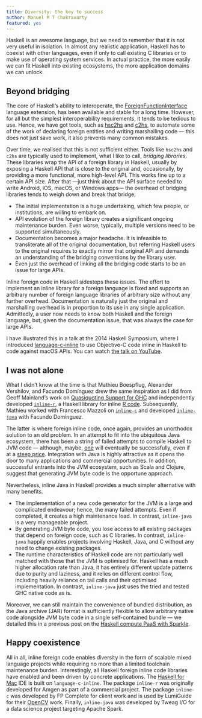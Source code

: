 ```yaml
---
title: Diversity: the key to success
author: Manuel M T Chakravarty
featured: yes
---
```


Haskell is an awesome language, but we need to remember that it is not very useful in isolation. In almost any realistic application, Haskell has to coexist with other languages, even if only to call existing C libraries or to make use of operating system services. In actual practice, the more easily we can fit Haskell into existing ecosystems, the more application domains we can unlock.

## Beyond bridging
The core of Haskell’s ability to interoperate, the [ForeignFunctionInterface](https://www.haskell.org/onlinereport/haskell2010/haskellch8.html#x15-1490008) language extension, has been available and stable for a long time. However, for all but the simplest interoperability requirements, it tends to be tedious to use. Hence, we have got tools, such as [hsc2hs](https://hackage.haskell.org/package/hsc2hs) and [c2hs](https://hackage.haskell.org/package/c2hs), to automate some of the work of declaring foreign entities and writing marshalling code — this does not just save work, it also prevents many common mistakes.

Over time, we realised that this is not sufficient either. Tools like `hsc2hs` and `c2hs` are typically used to implement, what I like to call, *bridging libraries*. These libraries wrap the API of a foreign library in Haskell, usually by exposing a Haskell API that is close to the original and, occasionally, by providing a more functional, more high-level API. This works fine up to a certain API size. After that —just think about the API surface needed to write Android, iOS, macOS, or Windows apps— the overhead of bridging libraries tends to weigh down and break that bridge:

* The initial implementation is a huge undertaking, which few people, or institutions, are willing to embark on.
* API evolution of the foreign library creates a significant ongoing maintenance burden. Even worse, typically, multiple versions need to be supported simultaneously.
* Documentation becomes a major headache. It is infeasible to transliterate all of the original documentation, but referring Haskell users to the original requires to exactly mirror that original API and demands an understanding of the bridging conventions by the library user.
* Even just the overhead of linking all the bridging code starts to be an issue for large APIs.

Inline foreign code in Haskell sidesteps these issues. The effort to implement an inline library for a foreign language is fixed and supports an arbitrary number of foreign language libraries of arbitrary size without any further overhead. Documentation is naturally just the original and marshalling overhead is in proportion to its use in any single application. Admittedly, a user now needs to know both Haskell and the foreign language, but, given the documentation issue, that was always the case for large APIs.

I have illustrated this in a talk at the 2014 Haskell Symposium, where I introduced [language-c-inline](https://hackage.haskell.org/package/language-c-inline) to use Objective-C code inline in Haskell to code against macOS APIs. You can watch [the talk on YouTube](https://www.youtube.com/embed/pm_WFnWqn20).

## I was not alone
What I didn’t know at the time is that Mathieu Boespflug, Alexander Vershilov, and Facundo Domínguez drew the same inspiration as I did from Geoff Mainland’s work on [Quasiquoting Support for GHC](https://www.cs.drexel.edu/~mainland/projects/quasiquoting/) and independently developed [`inline-r`](https://tweag.github.io/HaskellR/), a Haskell library for inline [R code](https://www.r-project.org/). Subsequently, Mathieu worked with Francesco Mazzoli on [`inline-c`](https://github.com/fpco/inline-c/tree/master/inline-c) and developed [`inline-java`](https://github.com/tweag/inline-java#readme) with Facundo Domínguez.

The latter is where foreign inline code, once again, provides an unorthodox solution to an old problem. In an attempt to fit into the ubiquitous Java ecosystem, there has been a string of failed attempts to compile Haskell to JVM code — although, maybe, [one](http://eta-lang.org) will eventually be successfully, even if at a [steep price](http://eta-lang.org/docs/html/faq.html#how-different-is-eta-from-ghc). Integration with Java is highly attractive as it opens the door to many applications and commercial opportunities. In addition, successful entrants into the JVM ecosystem, such as Scala and Clojure, suggest that generating JVM byte code is the opportune approach.

Nevertheless, inline Java in Haskell provides a much simpler alternative with many benefits. 

* The implementation of a new code generator for the JVM is a large and complicated endeavour; hence, the many failed attempts. Even if completed, it creates a high maintenance load. In contrast, `inline-java` is a very manageable project.
* By generating JVM byte code, you lose access to all existing packages that depend on foreign code, such as C libraries. In contrast, `inline-java` happily enables projects involving Haskell, Java, and C without any need to change existing packages.
* The runtime characteristics of Haskell code are not particularly well matched with those that the JVM is optimised for. Haskell has a much higher allocation rate than Java, it has entirely different update patterns due to purity and laziness, and it relies on different control flow, including heavily reliance on tail calls and their optimised implementation. In contrast, `inline-java` just uses the tried and tested GHC native code as is.

Moreover, we can still maintain the convenience of bundled distribution, as the Java archive (JAR) format is sufficiently flexible to allow arbitrary native code alongside JVM byte code in a single self-contained bundle — we detailed this in a previous post on the [Haskell compute PaaS with Sparkle](http://www.tweag.io/posts/2016-06-20-haskell-compute-paas-with-sparkle.html).

## Happy coexistence
All in all, inline foreign code enables diversity in the form of scalable mixed language projects while requiring no more than a limited toolchain maintenance burden. Interestingly, all Haskell foreign inline code libraries have enabled and been driven by concrete applications. The [Haskell for Mac](http://haskellformac.com) IDE is built on `language-c-inline`. The package `inline-r` was originally developed for Amgen as part of a commercial project. The package `inline-c` was developed by FP Complete for client work and is used by LumiGuide for their [OpenCV](https://github.com/LumiGuide/haskell-opencv) work. Finally, `inline-java` was developed by Tweag I/O for a data science project targeting Apache Spark.

